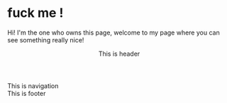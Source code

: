 <h1>fuck me !</h1>
<p>Hi! I'm the one who owns this page, welcome to my page where you can see something really nice!
</p>

<header>
This is header
</header>

<nav>
This is navigation
</nav>

<footer>
This is footer
</footer>